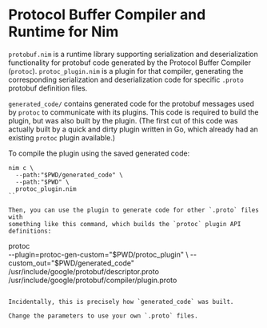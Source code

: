 # Protocol Buffer Compiler and Runtime for Nim

`protobuf.nim` is a runtime library supporting serialization and deserialization
functionality for protobuf code generated by the Protocol Buffer Compiler
(`protoc`).  `protoc_plugin.nim` is a plugin for that compiler, generating the
corresponding serialization and deserialization code for specific `.proto`
protobuf definition files.

`generated_code/` contains generated code for the protobuf messages used by
`protoc` to communicate with its plugins.  This code is required to build the
plugin, but was also built by the plugin.  (The first cut of this code was
actually built by a quick and dirty plugin written in Go, which already had an
existing `protoc` plugin available.)

To compile the plugin using the saved generated code:

```
nim c \
  --path:"$PWD/generated_code" \
  --path:"$PWD" \
  protoc_plugin.nim
``

Then, you can use the plugin to generate code for other `.proto` files with
something like this command, which builds the `protoc` plugin API definitions:

```
protoc \
  --plugin=protoc-gen-custom="$PWD/protoc_plugin" \
  --custom_out="$PWD/generated_code" \
  /usr/include/google/protobuf/descriptor.proto \
  /usr/include/google/protobuf/compiler/plugin.proto
```

Incidentally, this is precisely how `generated_code` was built.

Change the parameters to use your own `.proto` files.

